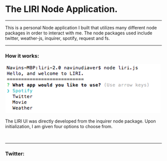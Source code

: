 <h1>The LIRI Node Application. </h1>
<hr>
<p>This is a personal Node application I built that utilizes many different node packages in order to interact with me. The node packages used include twitter, weather-js, inquirer, spotify, request and fs. </p>
<hr>
<h3>How it works: </h3>
<img src="assets/images/options.png" width="500px"/>
<br>
<p>The LIRI UI was directly developed from the inquirer node package. Upon initialization, I am given four options to choose from. </p>
<br>
<hr>
<h3>Twitter: </h3>

